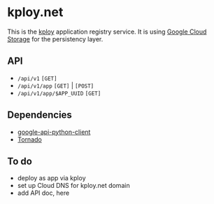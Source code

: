 # kploy.net

This is the [kploy](http://kubernetes.sh/kploy/) application registry service. It is using [Google Cloud Storage](https://cloud.google.com/storage/docs) for the persistency layer.

## API

- `/api/v1` `[GET]`
- `/api/v1/app` `[GET]` | `[POST]`
- `/api/v1/app/$APP_UUID` `[GET]`

## Dependencies

- [google-api-python-client](https://github.com/google/google-api-python-client)
- [Tornado](http://www.tornadoweb.org/en/stable/)

## To do

- deploy as app via kploy
- set up Cloud DNS for kploy.net domain
- add API doc, here
